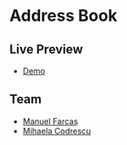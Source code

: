 # Address Book

## Live Preview

- [Demo](https://github.com/mihaela-cod/address-book)

## Team

- [Manuel Farcaș](#)
- [Mihaela Codrescu](https://github.com/mihaela-cod)
